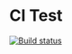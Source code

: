 # CI Test

[![Build status](https://ci.appveyor.com/api/projects/status/rjc4ymljctx9fj25?svg=true)](https://ci.appveyor.com/project/IgorKoliberskiy/ajs-arraybuffer)